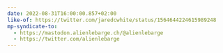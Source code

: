 ```yaml
---
date: 2022-08-31T16:00:00.857+02:00
like-of: https://twitter.com/jaredcwhite/status/1564644224615989248
mp-syndicate-to:
  - https://mastodon.alienlebarge.ch/@alienlebarge
  - https://twitter.com/alienlebarge
---
```

